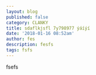 ```yaml
---
layout: blog
published: false
category: CLANKY
title: sdaflkjsfl 7y798977 ýáíýí
date: '2018-01-16 08:52am'
author: fes
description: fesfs
tags: fsfs
---
```

fsefs
